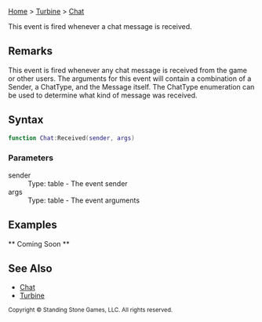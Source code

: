 <a href="index">Home</a> > <a href="turbine">Turbine</a> > <a href="turbine.chat">Chat</a>

This event is fired whenever a chat message is received.

## Remarks
This event is fired whenever any chat message is received from the game or other users. The arguments for this event will contain a combination of a Sender, a ChatType, and the Message itself. The ChatType enumeration can be used to determine what kind of message was received.

## Syntax 
```lua
function Chat:Received(sender, args)
```
### Parameters
<dl>
<dt>sender</dt>
<dd>Type: table - The event sender</dd>
<dt>args</dt>
<dd>Type: table - The event arguments</dd>
</dl>

## Examples
** Coming Soon **

## See Also
* <a href="turbine.chat">Chat</a>
* <a href="turbine">Turbine</a>

<sub>Copyright &copy; Standing Stone Games, LLC.  All rights reserved.</sub>